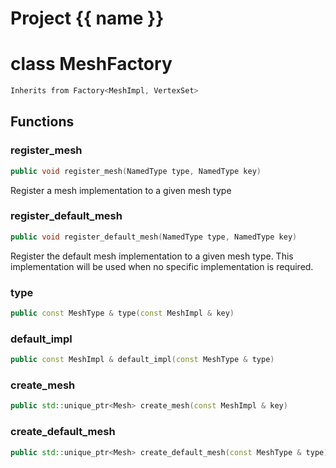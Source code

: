 <script setup>
import {useRoute} from 'vitepress'
const {path} = useRoute()
const tokens = path.split('/')
const words = tokens[2].split('-');
for (let i = 0; i < words.length; i++) {
    words[i] = words[i].charAt(0).toUpperCase() + words[i].slice(1);
    words[i] = words[i].replace('geode', 'Geode')
}
const name = words.join('-');
</script>
# Project {{ name }}

# class MeshFactory


```cpp
Inherits from Factory<MeshImpl, VertexSet>
```



## Functions

### register_mesh

```cpp
public void register_mesh(NamedType type, NamedType key)
```


 Register a mesh implementation to a given mesh type

### register_default_mesh

```cpp
public void register_default_mesh(NamedType type, NamedType key)
```


 Register the default mesh implementation to a given mesh type. This implementation will be used when no specific implementation is required.

### type

```cpp
public const MeshType & type(const MeshImpl & key)
```


### default_impl

```cpp
public const MeshImpl & default_impl(const MeshType & type)
```


### create_mesh

```cpp
public std::unique_ptr<Mesh> create_mesh(const MeshImpl & key)
```


### create_default_mesh

```cpp
public std::unique_ptr<Mesh> create_default_mesh(const MeshType & type)
```




